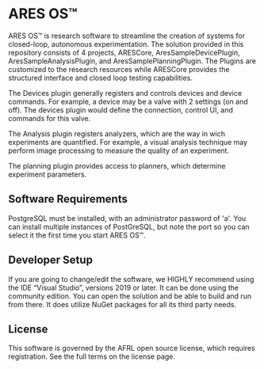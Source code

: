 # ARES OS&trade;

ARES OS&trade; is research software to streamline the creation of systems for closed-loop, autonomous experimentation. 
The solution provided in this repository consists of 4 projects, ARESCore, AresSampleDevicePlugin, AresSampleAnalysisPlugin, and AresSamplePlanningPlugin. The Plugins are customized to the research resources while ARESCore provides the structured interface and closed loop testing capabilities.

The Devices plugin generally registers and controls devices and device commands. For example, a device may be a valve with 2 settings (on and off). The devices plugin would define the connection, control UI, and commands for this valve.

The Analysis plugin registers analyzers, which are the way in wich experiments are quantified. For example, a visual analysis technique may perform image processing to measure the quality of an experiment.

The planning plugin provides access to planners, which determine experiment parameters. 

## Software Requirements
PostgreSQL must be installed, with an administrator password of 'a'. You can install multiple instances of PostGreSQL, but note the port so you can select it the first time you start ARES OS&trade;.

## Developer Setup
If you are going to change/edit the software, we HIGHLY recommend using the IDE “Visual Studio”, versions 2019 or later. It can be done using the community edition. You can open the solution and be able to build and run from there. It does utilize NuGet packages for all its third party needs. 

## License
This software is governed by the AFRL open source license, which requires registration. See the full terms on the license page.
